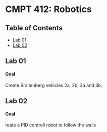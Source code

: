 # CMPT 412: Robotics
## Table of Contents
- [Lab 01](https://github.com/alykkehoy/Robotics#lab-01)
- [Lab 02](https://github.com/alykkehoy/Robotics#lab-02)

## Lab 01
#### Goal
Create Braitenberg vehicles 2a, 2b, 3a and 3b.

## Lab 02
#### Goal
reate a PID controll robot to follow the walls 
